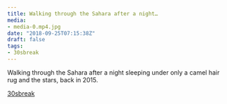 ```yaml
---
title: Walking through the Sahara after a night…
media:
- media-0.mp4.jpg
date: "2018-09-25T07:15:38Z"
draft: false
tags:
- 30sbreak
---
```

Walking through the Sahara after a night sleeping under only a camel hair rug and the stars, back in 2015.

[30sbreak](/tags/30sbreak)
